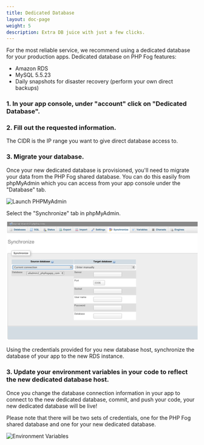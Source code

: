 ```yaml
---
title: Dedicated Database
layout: doc-page
weight: 5
description: Extra DB juice with just a few clicks. 
---
```


For the most reliable service, we recommend using a dedicated database for your production apps. Dedicated database on PHP Fog features:
 
* Amazon RDS
* MySQL 5.5.23
* Daily snapshots for disaster recovery (perform your own direct backups)

### 1. In your app console, under "account" click on "Dedicated Database".

### 2.  Fill out the requested information.

The CIDR is the IP range you want to give direct database access to.

### 3. Migrate your database.

Once your new dedicated database is provisioned, you'll need to migrate your data from the PHP Fog shared database. You can do this easily from phpMyAdmin which you can access from your app console under the "Database" tab.

<img class="screenshot" src="/img/screenshots/database.png" alt="Launch PHPMyAdmin"/>

Select the "Synchronize" tab in phpMyAdmin.

<img class="screenshot" src="/img/screenshots/db_sync.png" alt="Synchronizing your
Database"/>

Using the credentials provided for you new database host, synchronize the database of your app to the new RDS instance.

### 3.  Update your environment variables in your code to reflect the new dedicated database host.

Once you change the database connection information in your app to connect to the new dedicated database, commit, and push your code, your new dedicated database will be live! 

Please note that there will be two sets of credentials, one for the PHP Fog shared database and one for your new dedicated database.

<img class="screenshot" src="/img/screenshots/env-vars.png" alt="Environment Variables"/>
